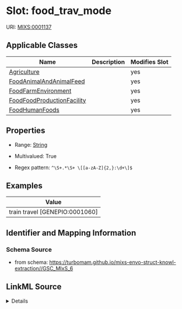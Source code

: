 # Slot: food_trav_mode

URI: [MIXS:0001137](https://w3id.org/mixs/0001137)



<!-- no inheritance hierarchy -->




## Applicable Classes

| Name | Description | Modifies Slot |
| --- | --- | --- |
[Agriculture](Agriculture.md) |  |  yes  |
[FoodAnimalAndAnimalFeed](FoodAnimalAndAnimalFeed.md) |  |  yes  |
[FoodFarmEnvironment](FoodFarmEnvironment.md) |  |  yes  |
[FoodFoodProductionFacility](FoodFoodProductionFacility.md) |  |  yes  |
[FoodHumanFoods](FoodHumanFoods.md) |  |  yes  |







## Properties

* Range: [String](String.md)

* Multivalued: True

* Regex pattern: `^\S+.*\S+ \[[a-zA-Z]{2,}:\d+\]$`






## Examples

| Value |
| --- |
| train travel [GENEPIO:0001060] |

## Identifier and Mapping Information







### Schema Source


* from schema: https://turbomam.github.io/mixs-envo-struct-knowl-extraction//GSC_MIxS_6




## LinkML Source

<details>
```yaml
name: food_trav_mode
title: food shipping transportation method
notes:
- food
- method
- transport
examples:
- value: train travel [GENEPIO:0001060]
from_schema: https://turbomam.github.io/mixs-envo-struct-knowl-extraction//GSC_MIxS_6
rank: 1000
slot_uri: MIXS:0001137
multivalued: true
alias: food_trav_mode
domain_of:
- Agriculture
- FoodAnimalAndAnimalFeed
- FoodFarmEnvironment
- FoodFoodProductionFacility
- FoodHumanFoods
range: string
required: false
recommended: false
pattern: ^\S+.*\S+ \[[a-zA-Z]{2,}:\d+\]$

```
</details>
